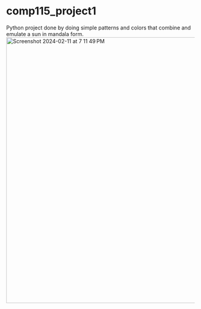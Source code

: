 # comp115_project1
Python project done by doing simple patterns and colors that combine and emulate a sun in mandala form.  
<img width="709" alt="Screenshot 2024-02-11 at 7 11 49 PM" src="https://github.com/nellysanchez1/comp115_project1/assets/156357320/eb858aed-6b5a-4661-9187-5876fd5bd921">
